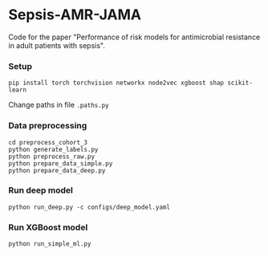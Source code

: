 # Sepsis-AMR-JAMA

Code for the paper "Performance of risk models for antimicrobial resistance in adult patients with sepsis".

### Setup
```
pip install torch torchvision networkx node2vec xgboost shap scikit-learn
```
Change paths in file ```.paths.py```

### Data preprocessing
```
cd preprocess_cohort_3
python generate_labels.py
python preprocess_raw.py
python prepare_data_simple.py
python prepare_data_deep.py
```

### Run deep model
```
python run_deep.py -c configs/deep_model.yaml
```

### Run XGBoost model
```
python run_simple_ml.py
```

